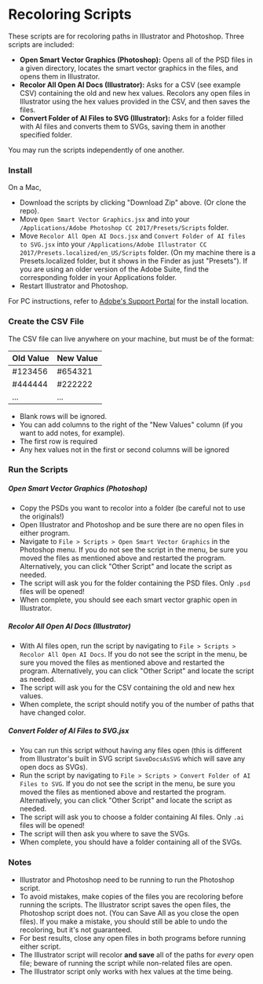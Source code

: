 # Recoloring Scripts
These scripts are for recoloring paths in Illustrator and Photoshop.  Three scripts are included:
- **Open Smart Vector Graphics (Photoshop):** Opens all of the PSD files in a given directory, locates the smart vector graphics in the files, and opens them in Illustrator.
- **Recolor All Open AI Docs (Illustrator):** Asks for a CSV (see example CSV) containing the old and new hex values.  Recolors any open files in Illustrator using the hex values provided in the CSV, and then saves the files.  
- **Convert Folder of AI Files to SVG (Illustrator):** Asks for a folder filled with AI files and converts them to SVGs, saving them in another specified folder.

You may run the scripts independently of one another.

### Install
On a Mac,
- Download the scripts by clicking "Download Zip" above.  (Or clone the repo).
- Move `Open Smart Vector Graphics.jsx` and into your `/Applications/Adobe Photoshop CC 2017/Presets/Scripts` folder.
- Move `Recolor All Open AI Docs.jsx` and `Convert Folder of AI files to SVG.jsx` into your `/Applications/Adobe Illustrator CC 2017/Presets.localized/en_US/Scripts` folder.  (On my machine there is a Presets.localized folder, but it shows in the Finder as just "Presets").  If you are using an older version of the Adobe Suite, find the corresponding folder in your Applications folder.
- Restart Illustrator and Photoshop.

For PC instructions, refer to [Adobe's Support Portal](https://helpx.adobe.com/photoshop/using/scripting.html) for the install location.

### Create the CSV File
The CSV file can live anywhere on your machine, but must be of the format:

|Old Value|New Value|
|---|---|
|#123456|#654321|
|#444444|#222222|
|...|...|

- Blank rows will be ignored.
- You can add columns to the right of the "New Values" column (if you want to add notes, for example).
- The first row is required
- Any hex values not in the first or second columns will be ignored

### Run the Scripts
##### Open Smart Vector Graphics (Photoshop)
- Copy the PSDs you want to recolor into a folder (be careful not to use the originals!)
- Open Illustrator and Photoshop and be sure there are no open files in either program.
- Navigate to `File > Scripts > Open Smart Vector Graphics` in the Photoshop menu.  If you do not see the script in the menu, be sure you moved the files as mentioned above and restarted the program.  Alternatively, you can click "Other Script" and locate the script as needed.
- The script will ask you for the folder containing the PSD files.  Only `.psd` files will be opened!
- When complete, you should see each smart vector graphic open in Illustrator.

##### Recolor All Open AI Docs (Illustrator)
- With AI files open, run the script by navigating to `File > Scripts > Recolor All Open AI Docs`.  If you do not see the script in the menu, be sure you moved the files as mentioned above and restarted the program.  Alternatively, you can click "Other Script" and locate the script as needed.
- The script will ask you for the CSV containing the old and new hex values.
- When complete, the script should notify you of the number of paths that have changed color.

##### Convert Folder of AI Files to SVG.jsx
- You can run this script without having any files open (this is different from Illustrator's built in SVG script `SaveDocsAsSVG` which will save any open docs as SVGs).
- Run the script by navigating to `File > Scripts > Convert Folder of AI Files to SVG`.  If you do not see the script in the menu, be sure you moved the files as mentioned above and restarted the program.  Alternatively, you can click "Other Script" and locate the script as needed.
- The script will ask you to choose a folder containing AI files.  Only `.ai` files will be opened!
- The script will then ask you where to save the SVGs.
- When complete, you should have a folder containing all of the SVGs.

### Notes
- Illustrator and Photoshop need to be running to run the Photoshop script.
- To avoid mistakes, make copies of the files you are recoloring before running the scripts.  The Illustrator script saves the open files, the Photoshop script does not. (You can Save All as you close the open files).  If you make a mistake, you should still be able to undo the recoloring, but it's not guaranteed.
- For best results, close any open files in both programs before running either script.
- The Illustrator script will recolor **and save** all of the paths for *every* open file; beware of running the script while non-related files are open.
- The Illustrator script only works with hex values at the time being.
